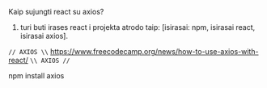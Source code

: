 Kaip sujungti react su axios?
1) turi buti irases react i projekta
atrodo taip:
[isirasai: npm, isirasai react, isirasai axios].

`// AXIOS \\`
https://www.freecodecamp.org/news/how-to-use-axios-with-react/
`\\ AXIOS //`

npm install axios
